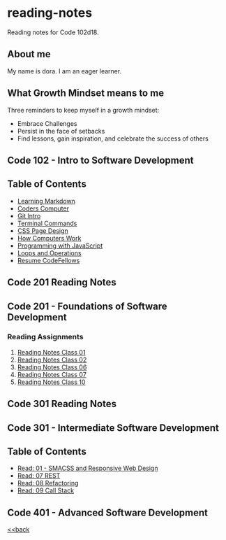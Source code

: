 # reading-notes
Reading notes for Code 102d18.

## About me
My name is dora. I am an eager learner.

## What Growth Mindset means to me

Three reminders to keep myself in a growth mindset:
- Embrace Challenges
- Persist in the face of setbacks
- Find lessons, gain inspiration, and celebrate the success of others

## Code 102 - Intro to Software Development
## Table of Contents
- [Learning Markdown](learning_markdown.md)
- [Coders Computer](Coders_Computer.md)
- [Git Intro](git_intro.md)
- [Terminal Commands](terminal_commands.md)
- [CSS Page Design](design_web_pages_css.md)
- [How Computers Work](how_computers_work.06b.md)
- [Programming with JavaScript](javascript_notes.md)
- [Loops and Operations](loops_operations.md)
- [Resume CodeFellows](resume_screenshot.png)


## Code 201 Reading Notes
## Code 201 - Foundations of Software Development

### Reading Assignments
1. [Reading Notes Class 01](class_01.md)
2. [Reading Notes Class 02](class-02.md)
6. [Reading Notes Class 06](read_06_objectliterals.md)
7. [Reading Notes Class 07](class-07.md)
9. [Reading Notes Class 10](class-10.md)


## Code 301 Reading Notes
## Code 301 - Intermediate Software Development

## Table of Contents
- [Read: 01 - SMACSS and Responsive Web Design](301-readingnotes/SMACSS_Responsive_Web_Design.md)
- [Read: 07 REST](REST.md)
- [Read: 08 Refactoring](refactoring.md)
- [Read: 09 Call Stack](call_stack.md)
## Code 401 - Advanced Software Development

[<<back](terminal_commands.md)

